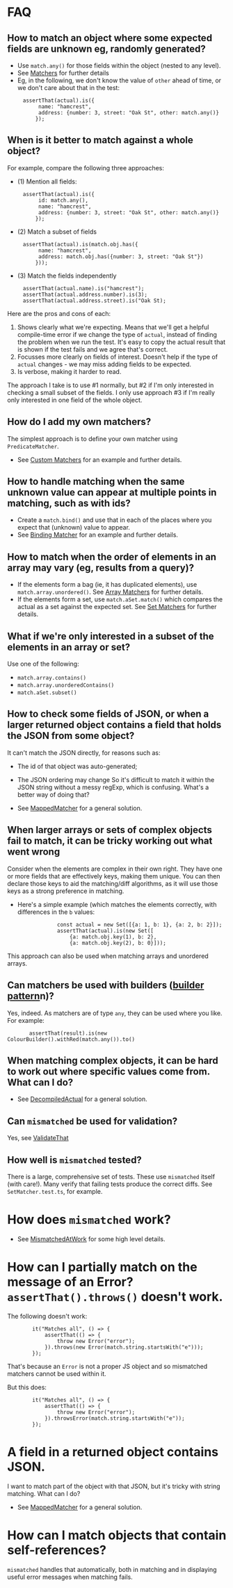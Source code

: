 # FAQ

## How to match an object where some expected fields are unknown eg, randomly generated?

 * Use `match.any()` for those fields within the object (nested to any level). 
 * See [Matchers](./MATCHERS.md) for further details
 * Eg, in the following, we don't know the value of `other` ahead of time, or we don't care about that in the test:
```
     assertThat(actual).is({
          name: "hamcrest",
          address: {number: 3, street: "Oak St", other: match.any()}
         });
```

## When is it better to match against a whole object?

For example, compare the following three approaches:

 * (1) Mention all fields:

```
     assertThat(actual).is({
          id: match.any(),
          name: "hamcrest",
          address: {number: 3, street: "Oak St", other: match.any()}
         });
```
 * (2) Match a subset of fields 

```
     assertThat(actual).is(match.obj.has({
          name: "hamcrest",
          address: match.obj.has({number: 3, street: "Oak St"})
         }));
```
 * (3) Match the fields independently
```
     assertThat(actual.name).is("hamcrest");
     assertThat(actual.address.number).is(3);
     assertThat(actual.address.street).is("Oak St);
```

Here are the pros and cons of each:
 1. Shows clearly what we're expecting. 
    Means that we'll get a helpful compile-time error if we change the type of `actual`, 
    instead of finding the problem when we run the test.
    It's easy to copy the actual result that is shown if the test fails and we agree that's correct.
 2. Focusses more clearly on fields of interest. Doesn't help if the type of `actual` changes - we may miss adding fields to be expected.
 3. Is verbose, making it harder to read.

The approach I take is to use #1 normally, but #2 if I'm only interested in checking a small subset of the fields.
I only use approach #3 if I'm really only interested in one field of the whole object.

## How do I add my own matchers?

The simplest approach is to define your own matcher using `PredicateMatcher`.

* See [Custom Matchers](./CustomMatchers.md) for an example and further details.

## How to handle matching when the same unknown value can appear at multiple points in matching, such as with ids?

 * Create a `match.bind()` and use that in each of the places where you expect that (unknown) value to appear.
 * See [Binding Matcher](./BindingMatcher.md) for an example and further details.

## How to match when the order of elements in an array may vary (eg, results from a query)?

 * If the elements form a bag (ie, it has duplicated elements), use `match.array.unordered()`.
   See [Array Matchers](./ArrayMatchers.md) for further details.
 * If the elements form a set, use `match.aSet.match()` which compares the actual as a set against the expected set.
   See [Set Matchers](./SetMatchers.md) for further details.

## What if we're only interested in a subset of the elements in an array or set?

Use one of the following:
 * `match.array.contains()`
 * `match.array.unorderedContains()`
 * `match.aSet.subset()`

## How to check some fields of JSON, or when a larger returned object contains a field that holds the JSON from some object?

It can't match the JSON directly, for reasons such as:
 * The id of that object was auto-generated;
 * The JSON ordering may change
So it's difficult to match it within the JSON string without a messy regExp, which is confusing.
What's a better way of doing that?

 * See [MappedMatcher](./MappedMatcher.md) for a general solution.

## When larger arrays or sets of complex objects fail to match, it can be tricky working out what went wrong

Consider when the elements are complex in their own right. 
They have one or more fields that are effectively keys, making them unique.
You can then declare those keys to aid the matching/diff algorithms, as it will use those keys as a strong preference in matching.

 * Here's a simple example (which matches the elements correctly, with differences in the `b` values:

```
                const actual = new Set([{a: 1, b: 1}, {a: 2, b: 2}]);
                assertThat(actual).is(new Set([
                    {a: match.obj.key(1), b: 2},
                    {a: match.obj.key(2), b: 0}]));
```

This approach can also be used when matching arrays and unordered arrays.

## Can matchers be used with builders ([builder pattern](https://en.wikipedia.org/wiki/Builder_pattern)n)?

Yes, indeed. As matchers are of type `any`, they can be used where you like. For example:

```
       assertThat(result).is(new ColourBuilder().withRed(match.any()).to()
```

## When matching complex objects, it can be hard to work out where specific values come from. What can I do?

* See [DecompiledActual](./DecompiledActual.md) for a general solution.

## Can `mismatched` be used for validation?

Yes, see [ValidateThat](./ValidateThat.md)

## How well is `mismatched` tested?

There is a large, comprehensive set of tests. 
These use `mismatched` itself (with care!). Many verify that failing tests produce the correct diffs.
See `SetMatcher.test.ts`, for example.

# How does `mismatched` work?

* See [MismatchedAtWork](./MismatchedAtWork.md) for some high level details.

# How can I partially match on the message of an Error? `assertThat().throws()` doesn't work.

The following doesn't work:

```
        it("Matches all", () => {
            assertThat(() => {
                throw new Error("error");
            }).throws(new Error(match.string.startsWith("e")));
        });

```

That's because an `Error` is not a proper JS object and so mismatched matchers cannot be used within it.

But this does:

```
        it("Matches all", () => {
            assertThat(() => {
                throw new Error("error");
            }).throwsError(match.string.startsWith("e"));
        });
```

# A field in a returned object contains JSON. 

I want to match part of the object with that JSON, but it's tricky with string matching. What can I do?

* See [MappedMatcher](./MappedMatcher.md) for a general solution.

# How can I match objects that contain self-references?

`mismatched` handles that automatically, both in matching and in displaying useful error messages when matching fails.

